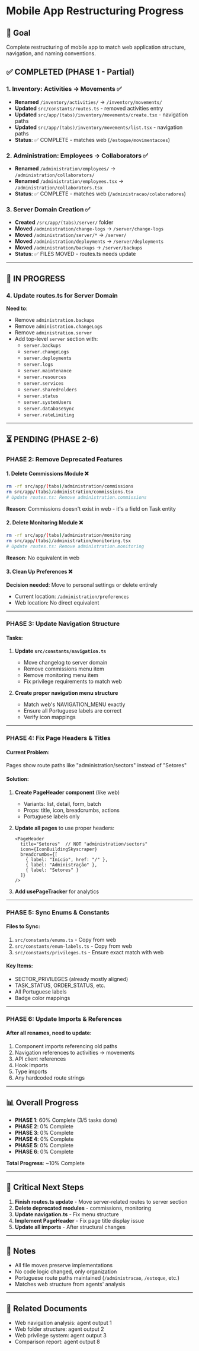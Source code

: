 # Mobile App Restructuring Progress

## 🎯 Goal
Complete restructuring of mobile app to match web application structure, navigation, and naming conventions.

## ✅ COMPLETED (PHASE 1 - Partial)

### 1. Inventory: Activities → Movements ✅
- **Renamed** `/inventory/activities/` → `/inventory/movements/`
- **Updated** `src/constants/routes.ts` - removed activities entry
- **Updated** `src/app/(tabs)/inventory/movements/create.tsx` - navigation paths
- **Updated** `src/app/(tabs)/inventory/movements/list.tsx` - navigation paths
- **Status**: ✅ COMPLETE - matches web (`/estoque/movimentacoes`)

### 2. Administration: Employees → Collaborators ✅
- **Renamed** `/administration/employees/` → `/administration/collaborators/`
- **Renamed** `/administration/employees.tsx` → `/administration/collaborators.tsx`
- **Status**: ✅ COMPLETE - matches web (`/administracao/colaboradores`)

### 3. Server Domain Creation ✅
- **Created** `/src/app/(tabs)/server/` folder
- **Moved** `/administration/change-logs` → `/server/change-logs`
- **Moved** `/administration/server/*` → `/server/`
- **Moved** `/administration/deployments` → `/server/deployments`
- **Moved** `/administration/backups` → `/server/backups`
- **Status**: ✅ FILES MOVED - routes.ts needs update

---

## 🔄 IN PROGRESS

### 4. Update routes.ts for Server Domain
**Need to**:
- Remove `administration.backups`
- Remove `administration.changeLogs`
- Remove `administration.server`
- Add top-level `server` section with:
  - `server.backups`
  - `server.changeLogs`
  - `server.deployments`
  - `server.logs`
  - `server.maintenance`
  - `server.resources`
  - `server.services`
  - `server.sharedFolders`
  - `server.status`
  - `server.systemUsers`
  - `server.databaseSync`
  - `server.rateLimiting`

---

## ⏳ PENDING (PHASE 2-6)

### PHASE 2: Remove Deprecated Features

#### 1. Delete Commissions Module ❌
```bash
rm -rf src/app/(tabs)/administration/commissions
rm src/app/(tabs)/administration/commissions.tsx
# Update routes.ts: Remove administration.commissions
```
**Reason**: Commissions doesn't exist in web - it's a field on Task entity

#### 2. Delete Monitoring Module ❌
```bash
rm -rf src/app/(tabs)/administration/monitoring
rm src/app/(tabs)/administration/monitoring.tsx
# Update routes.ts: Remove administration.monitoring
```
**Reason**: No equivalent in web

#### 3. Clean Up Preferences ❌
**Decision needed**: Move to personal settings or delete entirely
- Current location: `/administration/preferences`
- Web location: No direct equivalent

---

### PHASE 3: Update Navigation Structure

#### Tasks:
1. **Update `src/constants/navigation.ts`**
   - Move changelog to server domain
   - Remove commissions menu item
   - Remove monitoring menu item
   - Fix privilege requirements to match web

2. **Create proper navigation menu structure**
   - Match web's NAVIGATION_MENU exactly
   - Ensure all Portuguese labels are correct
   - Verify icon mappings

---

### PHASE 4: Fix Page Headers & Titles

#### Current Problem:
Pages show route paths like "administration/sectors" instead of "Setores"

#### Solution:
1. **Create PageHeader component** (like web)
   - Variants: list, detail, form, batch
   - Props: title, icon, breadcrumbs, actions
   - Portuguese labels only

2. **Update all pages** to use proper headers:
   ```tsx
   <PageHeader
     title="Setores"  // NOT "administration/sectors"
     icon={IconBuildingSkyscraper}
     breadcrumbs={[
       { label: "Início", href: "/" },
       { label: "Administração" },
       { label: "Setores" }
     ]}
   />
   ```

3. **Add usePageTracker** for analytics

---

### PHASE 5: Sync Enums & Constants

#### Files to Sync:
1. `src/constants/enums.ts` - Copy from web
2. `src/constants/enum-labels.ts` - Copy from web
3. `src/constants/privileges.ts` - Ensure exact match with web

#### Key Items:
- SECTOR_PRIVILEGES (already mostly aligned)
- TASK_STATUS, ORDER_STATUS, etc.
- All Portuguese labels
- Badge color mappings

---

### PHASE 6: Update Imports & References

#### After all renames, need to update:
1. Component imports referencing old paths
2. Navigation references to activities → movements
3. API client references
4. Hook imports
5. Type imports
6. Any hardcoded route strings

---

## 📊 Overall Progress

- **PHASE 1**: 60% Complete (3/5 tasks done)
- **PHASE 2**: 0% Complete
- **PHASE 3**: 0% Complete
- **PHASE 4**: 0% Complete
- **PHASE 5**: 0% Complete
- **PHASE 6**: 0% Complete

**Total Progress**: ~10% Complete

---

## 🚨 Critical Next Steps

1. **Finish routes.ts update** - Move server-related routes to server section
2. **Delete deprecated modules** - commissions, monitoring
3. **Update navigation.ts** - Fix menu structure
4. **Implement PageHeader** - Fix page title display issue
5. **Update all imports** - After structural changes

---

## 📝 Notes

- All file moves preserve implementations
- No code logic changed, only organization
- Portuguese route paths maintained (`/administracao`, `/estoque`, etc.)
- Matches web structure from agents' analysis

---

## 🔗 Related Documents

- Web navigation analysis: agent output 1
- Web folder structure: agent output 2
- Web privilege system: agent output 3
- Comparison report: agent output 8
